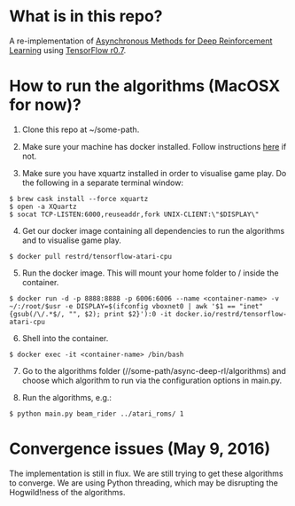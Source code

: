 # What is in this repo?
A re-implementation of [Asynchronous Methods for Deep Reinforcement Learning](https://arxiv.org/abs/1602.01783) using [TensorFlow r0.7](https://www.tensorflow.org/).

# How to run the algorithms (MacOSX for now)?
1. Clone this repo at ~/some-path.

2. Make sure your machine has docker installed. Follow instructions [here](https://docs.docker.com/engine/installation/#install-docker-engine) if not.

3. Make sure you have xquartz installed in order to visualise game play. Do the following in a separate terminal window:
```
$ brew cask install --force xquartz
$ open -a XQuartz
$ socat TCP-LISTEN:6000,reuseaddr,fork UNIX-CLIENT:\"$DISPLAY\"
```

4. Get our docker image containing all dependencies to run the algorithms and to visualise game play.
```shell
$ docker pull restrd/tensorflow-atari-cpu
```

5. Run the docker image. This will mount your home folder to /<username> inside the container.
```shell
$ docker run -d -p 8888:8888 -p 6006:6006 --name <container-name> -v ~/:/root/$usr -e DISPLAY=$(ifconfig vboxnet0 | awk '$1 == "inet" {gsub(/\/.*$/, "", $2); print $2}'):0 -it docker.io/restrd/tensorflow-atari-cpu
```

6. Shell into the container.
```
$ docker exec -it <container-name> /bin/bash
```

7. Go to the algorithms folder (/<username>/some-path/async-deep-rl/algorithms) and choose which algorithm to run via the configuration options in main.py.

8. Run the algorithms, e.g.:
```shell
$ python main.py beam_rider ../atari_roms/ 1
```

# Convergence issues (May 9, 2016)
The implementation is still in flux. We are still trying to get these algorithms to converge. We are using Python threading, which may be disrupting the Hogwild!ness of the algorithms.
